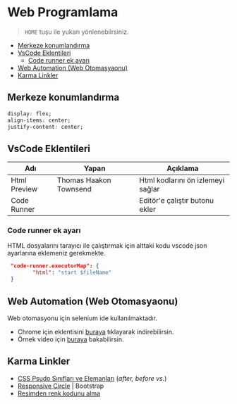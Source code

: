 # Web Programlama <!-- omit in toc -->

> `HOME` tuşu ile yukarı yönlenebilrsiniz.

- [Merkeze konumlandırma](#merkeze-konumland%C4%B1rma)
- [VsCode Eklentileri](#vscode-eklentileri)
  - [Code runner ek ayarı](#code-runner-ek-ayar%C4%B1)
- [Web Automation (Web Otomasyaonu)](#web-automation-web-otomasyaonu)
- [Karma Linkler](#karma-linkler)

## Merkeze konumlandırma

```css
display: flex;
align-items: center;
justify-content: center;
```

## VsCode Eklentileri

| Adı | Yapan | Açıklama |
|-----|-------|----------|
| Html Preview | Thomas Haakon Townsend | Html kodlarını ön izlemeyi sağlar |
| Code Runner | | Editör'e çalıştır butonu ekler |

### Code runner ek ayarı

HTML dosyalarını tarayıcı ile çalıştırmak için alttaki kodu vscode json ayarlarına eklemeniz gerekmekte.

```json
 "code-runner.executorMap": {
        "html": "start $fileName"
 }
```

## Web Automation (Web Otomasyaonu)

Web otomasyonu için selenium ide kullanılmaktadır.

- Chrome için eklentisini [buraya](https://chrome.google.com/webstore/detail/selenium-ide/mooikfkahbdckldjjndioackbalphokd) tıklayarak indirebilirsin.
- Örnek video için [buraya](https://www.youtube.com/watch?v=4I7xay_NV8A) bakabilirsin.

## Karma Linkler

- [CSS Psudo Sınıfları ve Elemanları](https://fatihhayrioglu.com/pseudo-siniflari-ve-pseudo-elementleri/) (*after, before vs.*)
- [Responsive Circle](https://codeitdown.com/css-circles/) | Bootstrap
- [Resimden renk kodunu alma](https://html-color-codes.info/colors-from-image/)